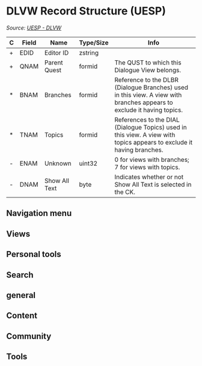 # DLVW Record Structure (UESP)

*Source: [UESP - DLVW](https://en.uesp.net/wiki/Skyrim_Mod:Mod_File_Format/DLVW)*

| C | Field | Name | Type/Size | Info |
| --- | --- | --- | --- | --- |
| + | EDID | Editor ID | zstring |  |
| + | QNAM | Parent Quest | formid | The QUST to which this Dialogue View belongs. |
| * | BNAM | Branches | formid | Reference to the DLBR (Dialogue Branches) used in this view. A view with branches appears to exclude it having topics. |
| * | TNAM | Topics | formid | References to the DIAL (Dialogue Topics) used in this view. A view with topics appears to exclude it having branches. |
| - | ENAM | Unknown | uint32 | 0 for views with branches; 7 for views with topics. |
| - | DNAM | Show All Text | byte | Indicates whether or not Show All Text is selected in the CK. |

## Navigation menu

## Views

## Personal tools

## Search

## general

## Content

## Community

## Tools

